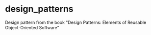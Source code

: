 # design_patterns
Design pattern from the book "Design Patterns: Elements of Reusable Object-Oriented Software"
